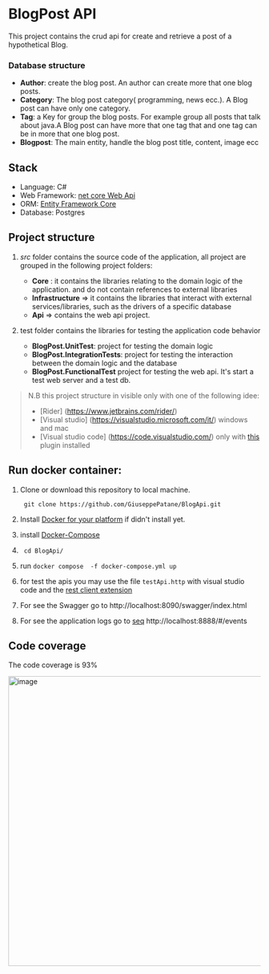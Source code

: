 # BlogPost API

This project contains the crud api for create and retrieve a post of a hypothetical Blog.

### Database structure
+ **Author**: create the blog post. An author can create more that one  blog posts.
+ **Category**: The blog post category( programming, news ecc.). A Blog post can have only one category.
+ **Tag**: a Key for group the blog posts. For example group all posts that talk about java.A Blog post can have more that one tag that and one tag  can be in more that one blog post.
+ **Blogpost**: The main entity, handle the blog post title, content, image ecc

## Stack 
+ Language: C#
+ Web Framework: [net core Web Api](https://docs.microsoft.com/en-us/aspnet/core/introduction-to-aspnet-core?view=aspnetcore-6.0)
+ ORM: [Entity Framework Core](https://docs.microsoft.com/en-us/ef/core/)
+ Database: Postgres


## Project structure


1) *src* folder contains the source code of the application, all project are grouped  in the following  project folders:
    + **Core** : it contains the libraries relating to the domain logic of the application. and do not contain references to external libraries
    + **Infrastructure**  => it contains the libraries that interact with external services/libraries, such as the drivers of a specific database
    + **Api** => contains the web api project.


2) test folder contains the libraries for testing the application code behavior 
   + **BlogPost.UnitTest**:  project for testing the domain logic 
   + **BlogPost.IntegrationTests**: project for testing the interaction between the domain logic and the database
   + **BlogPost.FunctionalTest** project for testing the web api. It's start a test web server and a test db.

          
> N.B this  project structure in visible only with one of the following idee: 
> * [Rider] (https://www.jetbrains.com/rider/) 
> * [Visual studio] (https://visualstudio.microsoft.com/it/) windows and mac  
> * [Visual studio code] (https://code.visualstudio.com/)  only with [this](https://marketplace.visualstudio.com/items?itemName=fernandoescolar.vscode-solution-explorer) plugin installed


## Run  docker container:

1. Clone or download this repository to local machine.

   ` git clone https://github.com/GiuseppePatane/BlogApi.git`

2. Install [Docker for your platform](https://www.docker.com/get-started) if didn't install yet.

3. install [Docker-Compose](https://docs.docker.com/compose/install/)

4. ` cd BlogApi/`

5. run  `docker compose  -f docker-compose.yml up`

6. for test the apis  you may use  the file `testApi.http` with visual studio code  and the  [rest client extension](https://marketplace.visualstudio.com/items?itemName=humao.rest-client)

7. For see the Swagger go to http://localhost:8090/swagger/index.html
8. For see the application logs go to [seq](https://datalust.co/seq) http://localhost:8888/#/events

## Code coverage 
The code coverage is  93% 

<img width="579" alt="image" src="https://user-images.githubusercontent.com/13527363/153725081-a826c7c7-b9ac-4726-aeed-c07535eb7dc0.png">
